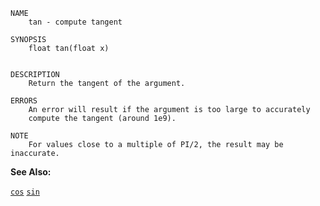 
```
NAME
	tan - compute tangent

SYNOPSIS
	float tan(float x)


DESCRIPTION
	Return the tangent of the argument.

ERRORS
	An error will result if the argument is too large to accurately
	compute the tangent (around 1e9).

NOTE
	For values close to a multiple of PI/2, the result may be inaccurate.

```

**See Also:**

 [`cos`](./cos.md)
 [`sin`](./sin.md)

